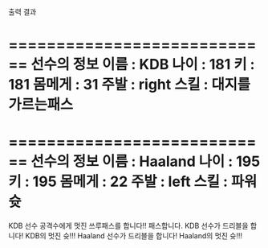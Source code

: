 출력 결과

============================
선수의 정보
이름 : KDB
나이 : 181
키 : 181
몸메게 : 31
주발 : right
스킬 : 대지를가르는패스
============================

============================
선수의 정보
이름 : Haaland
나이 : 195
키 : 195
몸메게 : 22
주발 : left
스킬 : 파워슛
============================

KDB 선수 공격수에게 멋진 쓰루패스를 합니다!!
패스합니다.
KDB 선수가 드리블을 합니다!
KDB의 멋진 슛!!!
Haaland 선수가 드리블을 합니다!
Haaland의 멋진 슛!!!